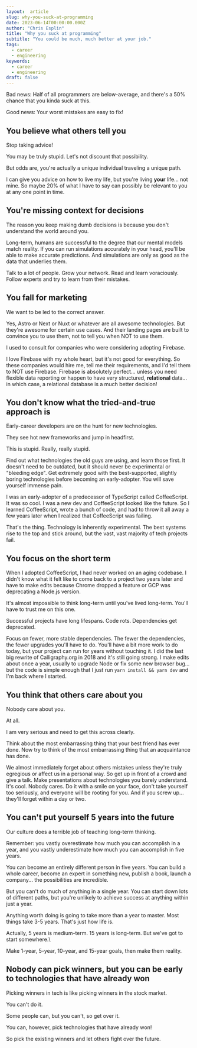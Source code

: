 ```yaml
---
layout:  article
slug: why-you-suck-at-programming
date: 2023-06-14T00:00:00.000Z
author: "Chris Esplin"
title: "Why you suck at programming"
subtitle: "You could be much, much better at your job."
tags:
  - career
  - engineering
keywords:
  - career
  - engineering
draft: false
---
```


Bad news: Half of all programmers are below-average, and there's a 50% chance that you kinda suck at this.

Good news: Your worst mistakes are easy to fix!

## You believe what others tell you

Stop taking advice!

You may be truly stupid. Let's not discount that possibility.

But odds are, you're actually a unique individual traveling a unique path.

I can give you advice on how to live my life, but you're living **your** life... not mine. So maybe 20% of what I have to say can possibly be relevant to you at any one point in time.

## You're missing context for decisions

The reason you keep making dumb decisions is because you don't understand the world around you.

Long-term, humans are successful to the degree that our mental models match reality. If you can run simulations accurately in your head, you'll be able to make accurate predictions. And simulations are only as good as the data that underlies them.

Talk to a lot of people. Grow your network. Read and learn voraciously. Follow experts and try to learn from their mistakes.

## You fall for marketing

We want to be led to the correct answer. 

Yes, Astro or Next or Nuxt or whatever are all awesome technologies. But they're awesome for certain use cases. And their landing pages are built to convince you to use them, not to tell you when NOT to use them.

I used to consult for companies who were considering adopting Firebase.

I love Firebase with my whole heart, but it's not good for everything. So these companies would hire me, tell me their requirements, and I'd tell them to NOT use Firebase. Firebase is absolutely perfect... unless you need flexible data reporting or happen to have very structured, **relational** data... in which case, a relational database is a much better decision!

## You don't know what the tried-and-true approach is

Early-career developers are on the hunt for new technologies.

They see hot new frameworks and jump in headfirst.

This is stupid. Really, really stupid.

Find out what technologies the old guys are using, and learn those first. It doesn't need to be outdated, but it should never be experimental or "bleeding edge". Get extremely good with the best-supported, slightly boring technologies before becoming an early-adopter. You will save yourself immense pain.

I was an early-adopter of a predecessor of TypeScript called CoffeeScript. It was so cool. I was a new dev and CoffeeScript looked like the future. So I learned CoffeeScript, wrote a bunch of code, and had to throw it all away a few years later when I realized that CoffeeScript was failing. 

That's the thing. Technology is inherently experimental. The best systems rise to the top and stick around, but the vast, vast majority of tech projects fail.

## You focus on the short term

When I adopted CoffeeScript, I had never worked on an aging codebase. I didn't know what it felt like to come back to a project two years later and have to make edits because Chrome dropped a feature or GCP was deprecating a Node.js version.

It's almost impossible to think long-term until you've lived long-term. You'll have to trust me on this one.

Successful projects have long lifespans. Code rots. Dependencies get deprecated. 

Focus on fewer, more stable dependencies. The fewer the dependencies, the fewer upgrades you'll have to do. You'll have a bit more work to do today, but your project can run for years without touching it. I did the last big rewrite of Calligraphy.org in 2018 and it's still going strong. I make edits about once a year, usually to upgrade Node or fix some new browser bug... but the code is simple enough that I just run `yarn install && yarn dev` and I'm back where I started.

## You think that others care about you

Nobody care about you.

At all.

I am very serious and need to get this across clearly.

Think about the most embarrassing thing that your best friend has ever done. Now try to think of the most embarrassing thing that an acquaintance has done. 

We almost immediately forget about others mistakes unless they're truly egregious or affect us in a personal way. So get up in front of a crowd and give a talk. Make presentations about technologies you barely understand. It's cool. Nobody cares. Do it with a smile on your face, don't take yourself too seriously, and everyone will be rooting for you. And if you screw up... they'll forget within a day or two.

## You can't put yourself 5 years into the future

Our culture does a terrible job of teaching long-term thinking.

Remember: you vastly overestimate how much you can accomplish in a year, and you vastly underestimate how much you can accomplish in five years.

You can become an entirely different person in five years. You can build a whole career, become an expert in something new, publish a book, launch a company... the possibilities are incredible.

But you can't do much of anything in a single year. You can start down lots of different paths, but you're unlikely to achieve success at anything within just a year.

Anything worth doing is going to take more than a year to master. Most things take 3-5 years. That's just how life is.

Actually, 5 years is medium-term. 15 years is long-term. But we've got to start somewhere.\

Make 1-year, 5-year, 10-year, and 15-year goals, then make them reality.

## Nobody can pick winners, but you can be early to technologies that have already won

Picking winners in tech is like picking winners in the stock market. 

You can't do it.

Some people can, but you can't, so get over it.

You can, however, pick technologies that have already won!

So pick the existing winners and let others fight over the future. 
